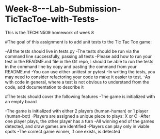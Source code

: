 # Week-8---Lab-Submission-TicTacToe-with-Tests-
This is the TECHIN509 homework of week 8

#The goal of this assignment is to add unit tests to the Tic Tac Toe game:

-All the tests should live in tests.py
-The tests should be run via the command line successfully, passing all tests
-Please add how to run your test in the README.md file in the Git repo, I should be able to run the tests in the command line by copy and pasting the command from your README.md
-You can use either unittest or pytest
-In writing the tests, you may need to consider refactoring your code to make it easier to test.
-As with code in general, where a test is not obvious to understand from the code, add documentation to describe it

#The tests should cover the following features
-The game is initialized with an empty board

-The game is initialized with either 2 players (human-human) or 1 player (human-bot)
-Players are assigned a unique piece to plays: X or O
-After one player plays, the other player has a turn
-All winning end of the games detected, and draw games are identified
-Players can play only in viable spots
-The correct game winner, if one exists, is detected
